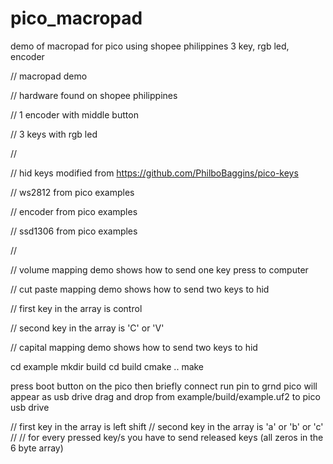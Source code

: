 # pico_macropad
demo of macropad for pico using shopee philippines 3 key, rgb led, encoder

// macropad demo

// hardware found on shopee philippines

//    1 encoder with middle button

//    3 keys with rgb led

//

// hid keys modified from https://github.com/PhilboBaggins/pico-keys

// ws2812 from pico examples

// encoder from pico examples

// ssd1306 from pico examples

//

// volume mapping demo shows how to send one key press to computer


// cut paste mapping demo shows how to send two keys to hid

//    first key in the array is control

//    second key in the array is 'C' or 'V'


// capital mapping demo shows how to send two keys to hid

cd example
mkdir build
cd build
cmake ..
make

press boot button on the pico then briefly connect run pin to grnd
pico will appear as usb drive
drag and drop from example/build/example.uf2 to pico usb drive


//    first key in the array is left shift
//    second key in the array is 'a' or 'b' or 'c'
//
// for every pressed key/s you have to send released keys (all zeros in the 6 byte array)


